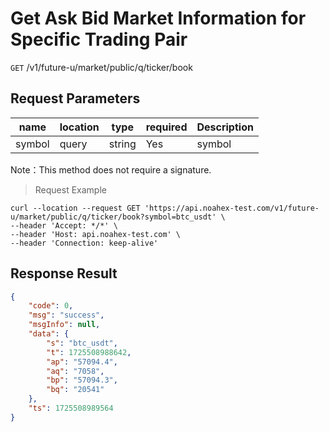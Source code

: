 # Get Ask Bid Market Information for Specific Trading Pair

`GET` /v1/future-u/market/public/q/ticker/book

## Request Parameters

| name   | location  | type   | required | Description   |
| ------ | ----- | ------ | ---- | ------ |
| symbol | query | string | Yes   | symbol |

Note：This method does not require a signature.

> Request Example

```shell
curl --location --request GET 'https://api.noahex-test.com/v1/future-u/market/public/q/ticker/book?symbol=btc_usdt' \
--header 'Accept: */*' \
--header 'Host: api.noahex-test.com' \
--header 'Connection: keep-alive'
```

## Response Result

```json
{
    "code": 0,
    "msg": "success",
    "msgInfo": null,
    "data": {
        "s": "btc_usdt",
        "t": 1725508988642,
        "ap": "57094.4",
        "aq": "7058",
        "bp": "57094.3",
        "bq": "20541"
    },
    "ts": 1725508989564
}
```

